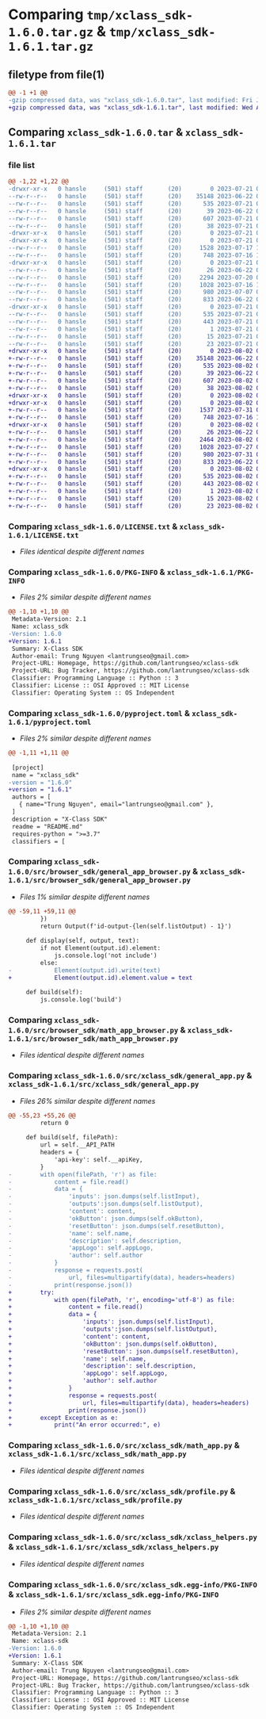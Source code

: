 # Comparing `tmp/xclass_sdk-1.6.0.tar.gz` & `tmp/xclass_sdk-1.6.1.tar.gz`

## filetype from file(1)

```diff
@@ -1 +1 @@
-gzip compressed data, was "xclass_sdk-1.6.0.tar", last modified: Fri Jul 21 06:19:19 2023, max compression
+gzip compressed data, was "xclass_sdk-1.6.1.tar", last modified: Wed Aug  2 02:57:21 2023, max compression
```

## Comparing `xclass_sdk-1.6.0.tar` & `xclass_sdk-1.6.1.tar`

### file list

```diff
@@ -1,22 +1,22 @@
-drwxr-xr-x   0 hansle     (501) staff       (20)        0 2023-07-21 06:19:19.896246 xclass_sdk-1.6.0/
--rw-r--r--   0 hansle     (501) staff       (20)    35148 2023-06-22 08:33:55.000000 xclass_sdk-1.6.0/LICENSE.txt
--rw-r--r--   0 hansle     (501) staff       (20)      535 2023-07-21 06:19:19.896113 xclass_sdk-1.6.0/PKG-INFO
--rw-r--r--   0 hansle     (501) staff       (20)       39 2023-06-22 08:33:55.000000 xclass_sdk-1.6.0/README.md
--rw-r--r--   0 hansle     (501) staff       (20)      607 2023-07-21 06:19:13.000000 xclass_sdk-1.6.0/pyproject.toml
--rw-r--r--   0 hansle     (501) staff       (20)       38 2023-07-21 06:19:19.896287 xclass_sdk-1.6.0/setup.cfg
-drwxr-xr-x   0 hansle     (501) staff       (20)        0 2023-07-21 06:19:19.892928 xclass_sdk-1.6.0/src/
-drwxr-xr-x   0 hansle     (501) staff       (20)        0 2023-07-21 06:19:19.894332 xclass_sdk-1.6.0/src/browser_sdk/
--rw-r--r--   0 hansle     (501) staff       (20)     1528 2023-07-17 18:12:05.000000 xclass_sdk-1.6.0/src/browser_sdk/general_app_browser.py
--rw-r--r--   0 hansle     (501) staff       (20)      748 2023-07-16 10:30:50.000000 xclass_sdk-1.6.0/src/browser_sdk/math_app_browser.py
-drwxr-xr-x   0 hansle     (501) staff       (20)        0 2023-07-21 06:19:19.895210 xclass_sdk-1.6.0/src/xclass_sdk/
--rw-r--r--   0 hansle     (501) staff       (20)       26 2023-06-22 08:33:55.000000 xclass_sdk-1.6.0/src/xclass_sdk/__init__.py
--rw-r--r--   0 hansle     (501) staff       (20)     2294 2023-07-20 09:05:01.000000 xclass_sdk-1.6.0/src/xclass_sdk/general_app.py
--rw-r--r--   0 hansle     (501) staff       (20)     1028 2023-07-16 10:30:50.000000 xclass_sdk-1.6.0/src/xclass_sdk/math_app.py
--rw-r--r--   0 hansle     (501) staff       (20)      980 2023-07-07 02:12:24.000000 xclass_sdk-1.6.0/src/xclass_sdk/profile.py
--rw-r--r--   0 hansle     (501) staff       (20)      833 2023-06-22 08:33:55.000000 xclass_sdk-1.6.0/src/xclass_sdk/xclass_helpers.py
-drwxr-xr-x   0 hansle     (501) staff       (20)        0 2023-07-21 06:19:19.895946 xclass_sdk-1.6.0/src/xclass_sdk.egg-info/
--rw-r--r--   0 hansle     (501) staff       (20)      535 2023-07-21 06:19:19.000000 xclass_sdk-1.6.0/src/xclass_sdk.egg-info/PKG-INFO
--rw-r--r--   0 hansle     (501) staff       (20)      443 2023-07-21 06:19:19.000000 xclass_sdk-1.6.0/src/xclass_sdk.egg-info/SOURCES.txt
--rw-r--r--   0 hansle     (501) staff       (20)        1 2023-07-21 06:19:19.000000 xclass_sdk-1.6.0/src/xclass_sdk.egg-info/dependency_links.txt
--rw-r--r--   0 hansle     (501) staff       (20)       15 2023-07-21 06:19:19.000000 xclass_sdk-1.6.0/src/xclass_sdk.egg-info/requires.txt
--rw-r--r--   0 hansle     (501) staff       (20)       23 2023-07-21 06:19:19.000000 xclass_sdk-1.6.0/src/xclass_sdk.egg-info/top_level.txt
+drwxr-xr-x   0 hansle     (501) staff       (20)        0 2023-08-02 02:57:21.840039 xclass_sdk-1.6.1/
+-rw-r--r--   0 hansle     (501) staff       (20)    35148 2023-06-22 08:33:55.000000 xclass_sdk-1.6.1/LICENSE.txt
+-rw-r--r--   0 hansle     (501) staff       (20)      535 2023-08-02 02:57:21.839887 xclass_sdk-1.6.1/PKG-INFO
+-rw-r--r--   0 hansle     (501) staff       (20)       39 2023-06-22 08:33:55.000000 xclass_sdk-1.6.1/README.md
+-rw-r--r--   0 hansle     (501) staff       (20)      607 2023-08-02 02:57:17.000000 xclass_sdk-1.6.1/pyproject.toml
+-rw-r--r--   0 hansle     (501) staff       (20)       38 2023-08-02 02:57:21.840088 xclass_sdk-1.6.1/setup.cfg
+drwxr-xr-x   0 hansle     (501) staff       (20)        0 2023-08-02 02:57:21.835442 xclass_sdk-1.6.1/src/
+drwxr-xr-x   0 hansle     (501) staff       (20)        0 2023-08-02 02:57:21.838011 xclass_sdk-1.6.1/src/browser_sdk/
+-rw-r--r--   0 hansle     (501) staff       (20)     1537 2023-07-31 09:17:59.000000 xclass_sdk-1.6.1/src/browser_sdk/general_app_browser.py
+-rw-r--r--   0 hansle     (501) staff       (20)      748 2023-07-16 10:30:50.000000 xclass_sdk-1.6.1/src/browser_sdk/math_app_browser.py
+drwxr-xr-x   0 hansle     (501) staff       (20)        0 2023-08-02 02:57:21.838680 xclass_sdk-1.6.1/src/xclass_sdk/
+-rw-r--r--   0 hansle     (501) staff       (20)       26 2023-06-22 08:33:55.000000 xclass_sdk-1.6.1/src/xclass_sdk/__init__.py
+-rw-r--r--   0 hansle     (501) staff       (20)     2464 2023-08-02 02:56:04.000000 xclass_sdk-1.6.1/src/xclass_sdk/general_app.py
+-rw-r--r--   0 hansle     (501) staff       (20)     1028 2023-07-27 09:23:09.000000 xclass_sdk-1.6.1/src/xclass_sdk/math_app.py
+-rw-r--r--   0 hansle     (501) staff       (20)      980 2023-07-31 09:05:31.000000 xclass_sdk-1.6.1/src/xclass_sdk/profile.py
+-rw-r--r--   0 hansle     (501) staff       (20)      833 2023-06-22 08:33:55.000000 xclass_sdk-1.6.1/src/xclass_sdk/xclass_helpers.py
+drwxr-xr-x   0 hansle     (501) staff       (20)        0 2023-08-02 02:57:21.839659 xclass_sdk-1.6.1/src/xclass_sdk.egg-info/
+-rw-r--r--   0 hansle     (501) staff       (20)      535 2023-08-02 02:57:21.000000 xclass_sdk-1.6.1/src/xclass_sdk.egg-info/PKG-INFO
+-rw-r--r--   0 hansle     (501) staff       (20)      443 2023-08-02 02:57:21.000000 xclass_sdk-1.6.1/src/xclass_sdk.egg-info/SOURCES.txt
+-rw-r--r--   0 hansle     (501) staff       (20)        1 2023-08-02 02:57:21.000000 xclass_sdk-1.6.1/src/xclass_sdk.egg-info/dependency_links.txt
+-rw-r--r--   0 hansle     (501) staff       (20)       15 2023-08-02 02:57:21.000000 xclass_sdk-1.6.1/src/xclass_sdk.egg-info/requires.txt
+-rw-r--r--   0 hansle     (501) staff       (20)       23 2023-08-02 02:57:21.000000 xclass_sdk-1.6.1/src/xclass_sdk.egg-info/top_level.txt
```

### Comparing `xclass_sdk-1.6.0/LICENSE.txt` & `xclass_sdk-1.6.1/LICENSE.txt`

 * *Files identical despite different names*

### Comparing `xclass_sdk-1.6.0/PKG-INFO` & `xclass_sdk-1.6.1/PKG-INFO`

 * *Files 2% similar despite different names*

```diff
@@ -1,10 +1,10 @@
 Metadata-Version: 2.1
 Name: xclass_sdk
-Version: 1.6.0
+Version: 1.6.1
 Summary: X-Class SDK
 Author-email: Trung Nguyen <lantrungseo@gmail.com>
 Project-URL: Homepage, https://github.com/lantrungseo/xclass-sdk
 Project-URL: Bug Tracker, https://github.com/lantrungseo/xclass-sdk
 Classifier: Programming Language :: Python :: 3
 Classifier: License :: OSI Approved :: MIT License
 Classifier: Operating System :: OS Independent
```

### Comparing `xclass_sdk-1.6.0/pyproject.toml` & `xclass_sdk-1.6.1/pyproject.toml`

 * *Files 2% similar despite different names*

```diff
@@ -1,11 +1,11 @@
 
 [project]
 name = "xclass_sdk"
-version = "1.6.0"
+version = "1.6.1"
 authors = [
   { name="Trung Nguyen", email="lantrungseo@gmail.com" },
 ]
 description = "X-Class SDK"
 readme = "README.md"
 requires-python = ">=3.7"
 classifiers = [
```

### Comparing `xclass_sdk-1.6.0/src/browser_sdk/general_app_browser.py` & `xclass_sdk-1.6.1/src/browser_sdk/general_app_browser.py`

 * *Files 1% similar despite different names*

```diff
@@ -59,11 +59,11 @@
         })
         return Output(f'id-output-{len(self.listOutput) - 1}')
 
     def display(self, output, text):
         if not Element(output.id).element:
             js.console.log('not include')
         else:
-            Element(output.id).write(text)
+            Element(output.id).element.value = text
 
     def build(self):
         js.console.log('build')
```

### Comparing `xclass_sdk-1.6.0/src/browser_sdk/math_app_browser.py` & `xclass_sdk-1.6.1/src/browser_sdk/math_app_browser.py`

 * *Files identical despite different names*

### Comparing `xclass_sdk-1.6.0/src/xclass_sdk/general_app.py` & `xclass_sdk-1.6.1/src/xclass_sdk/general_app.py`

 * *Files 26% similar despite different names*

```diff
@@ -55,23 +55,26 @@
         return 0
     
     def build(self, filePath):
         url = self.__API_PATH
         headers = {
             'api-key': self.__apiKey,
         }
-        with open(filePath, 'r') as file:
-            content = file.read()
-            data = {
-                'inputs': json.dumps(self.listInput),
-                'outputs':json.dumps(self.listOutput),
-                'content': content,
-                'okButton': json.dumps(self.okButton),
-                'resetButton': json.dumps(self.resetButton),
-                'name': self.name,
-                'description': self.description,
-                'appLogo': self.appLogo,
-                'author': self.author
-            }
-            response = requests.post(
-                url, files=multipartify(data), headers=headers)
-            print(response.json())
+        try:
+            with open(filePath, 'r', encoding='utf-8') as file:
+                content = file.read()
+                data = {
+                    'inputs': json.dumps(self.listInput),
+                    'outputs':json.dumps(self.listOutput),
+                    'content': content,
+                    'okButton': json.dumps(self.okButton),
+                    'resetButton': json.dumps(self.resetButton),
+                    'name': self.name,
+                    'description': self.description,
+                    'appLogo': self.appLogo,
+                    'author': self.author
+                }
+                response = requests.post(
+                    url, files=multipartify(data), headers=headers)
+                print(response.json())
+        except Exception as e:
+            print("An error occurred:", e)
```

### Comparing `xclass_sdk-1.6.0/src/xclass_sdk/math_app.py` & `xclass_sdk-1.6.1/src/xclass_sdk/math_app.py`

 * *Files identical despite different names*

### Comparing `xclass_sdk-1.6.0/src/xclass_sdk/profile.py` & `xclass_sdk-1.6.1/src/xclass_sdk/profile.py`

 * *Files identical despite different names*

### Comparing `xclass_sdk-1.6.0/src/xclass_sdk/xclass_helpers.py` & `xclass_sdk-1.6.1/src/xclass_sdk/xclass_helpers.py`

 * *Files identical despite different names*

### Comparing `xclass_sdk-1.6.0/src/xclass_sdk.egg-info/PKG-INFO` & `xclass_sdk-1.6.1/src/xclass_sdk.egg-info/PKG-INFO`

 * *Files 2% similar despite different names*

```diff
@@ -1,10 +1,10 @@
 Metadata-Version: 2.1
 Name: xclass-sdk
-Version: 1.6.0
+Version: 1.6.1
 Summary: X-Class SDK
 Author-email: Trung Nguyen <lantrungseo@gmail.com>
 Project-URL: Homepage, https://github.com/lantrungseo/xclass-sdk
 Project-URL: Bug Tracker, https://github.com/lantrungseo/xclass-sdk
 Classifier: Programming Language :: Python :: 3
 Classifier: License :: OSI Approved :: MIT License
 Classifier: Operating System :: OS Independent
```

